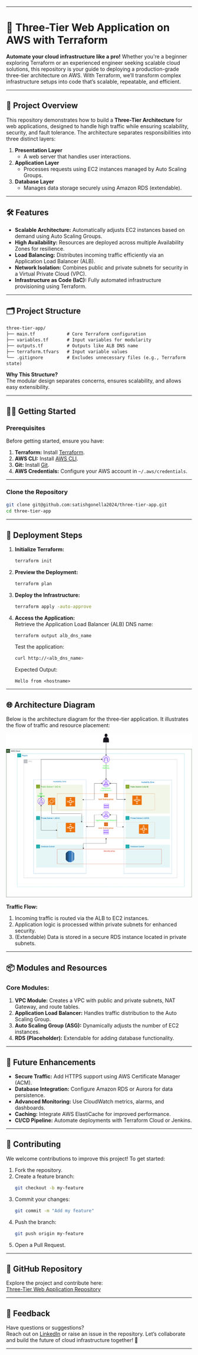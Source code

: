 
---

# 🚀 Three-Tier Web Application on AWS with Terraform

**Automate your cloud infrastructure like a pro!** Whether you're a beginner exploring Terraform or an experienced engineer seeking scalable cloud solutions, this repository is your guide to deploying a production-grade three-tier architecture on AWS. With Terraform, we’ll transform complex infrastructure setups into code that’s scalable, repeatable, and efficient.

---

## 📜 Project Overview

This repository demonstrates how to build a **Three-Tier Architecture** for web applications, designed to handle high traffic while ensuring scalability, security, and fault tolerance. The architecture separates responsibilities into three distinct layers:

1. **Presentation Layer**  
   - A web server that handles user interactions.  
2. **Application Layer**  
   - Processes requests using EC2 instances managed by Auto Scaling Groups.  
3. **Database Layer**  
   - Manages data storage securely using Amazon RDS (extendable).

---

## 🛠 Features

- **Scalable Architecture:** Automatically adjusts EC2 instances based on demand using Auto Scaling Groups.  
- **High Availability:** Resources are deployed across multiple Availability Zones for resilience.  
- **Load Balancing:** Distributes incoming traffic efficiently via an Application Load Balancer (ALB).  
- **Network Isolation:** Combines public and private subnets for security in a Virtual Private Cloud (VPC).  
- **Infrastructure as Code (IaC):** Fully automated infrastructure provisioning using Terraform.  

---

## 🗂 Project Structure

```plaintext
three-tier-app/
├── main.tf            # Core Terraform configuration
├── variables.tf       # Input variables for modularity
├── outputs.tf         # Outputs like ALB DNS name
├── terraform.tfvars   # Input variable values
└── .gitignore         # Excludes unnecessary files (e.g., Terraform state)
```

**Why This Structure?**  
The modular design separates concerns, ensures scalability, and allows easy extensibility.

---

## 🧑‍💻 Getting Started

### Prerequisites
Before getting started, ensure you have:
1. **Terraform:** Install [Terraform](https://developer.hashicorp.com/terraform/tutorials).
2. **AWS CLI:** Install [AWS CLI](https://docs.aws.amazon.com/cli/latest/userguide/install-cliv2.html).
3. **Git:** Install [Git](https://git-scm.com/downloads).
4. **AWS Credentials:** Configure your AWS account in `~/.aws/credentials`.

---

### Clone the Repository

```bash
git clone git@github.com:satishgonella2024/three-tier-app.git
cd three-tier-app
```

---

## 🚀 Deployment Steps

1. **Initialize Terraform:**
   ```bash
   terraform init
   ```

2. **Preview the Deployment:**
   ```bash
   terraform plan
   ```

3. **Deploy the Infrastructure:**
   ```bash
   terraform apply -auto-approve
   ```

4. **Access the Application:**  
   Retrieve the Application Load Balancer (ALB) DNS name:
   ```bash
   terraform output alb_dns_name
   ```

   Test the application:  
   ```bash
   curl http://<alb_dns_name>
   ```

   Expected Output:  
   ```plaintext
   Hello from <hostname>
   ```

---

## 🌐 Architecture Diagram

Below is the architecture diagram for the three-tier application. It illustrates the flow of traffic and resource placement:

![Three-Tier Architecture](diagrams/three-tier-simple-architecture-Page-1.drawio.png)

**Traffic Flow:**
1. Incoming traffic is routed via the ALB to EC2 instances.  
2. Application logic is processed within private subnets for enhanced security.  
3. (Extendable) Data is stored in a secure RDS instance located in private subnets.

---

## 📦 Modules and Resources

### Core Modules:
1. **VPC Module:** Creates a VPC with public and private subnets, NAT Gateway, and route tables.  
2. **Application Load Balancer:** Handles traffic distribution to the Auto Scaling Group.  
3. **Auto Scaling Group (ASG):** Dynamically adjusts the number of EC2 instances.  
4. **RDS (Placeholder):** Extendable for adding database functionality.  

---

## 📝 Future Enhancements

- **Secure Traffic:** Add HTTPS support using AWS Certificate Manager (ACM).  
- **Database Integration:** Configure Amazon RDS or Aurora for data persistence.  
- **Advanced Monitoring:** Use CloudWatch metrics, alarms, and dashboards.  
- **Caching:** Integrate AWS ElastiCache for improved performance.  
- **CI/CD Pipeline:** Automate deployments with Terraform Cloud or Jenkins.

---

## 🤝 Contributing

We welcome contributions to improve this project! To get started:  
1. Fork the repository.  
2. Create a feature branch:
   ```bash
   git checkout -b my-feature
   ```
3. Commit your changes:
   ```bash
   git commit -m "Add my feature"
   ```
4. Push the branch:
   ```bash
   git push origin my-feature
   ```
5. Open a Pull Request.

---

## 📂 GitHub Repository

Explore the project and contribute here:  
[Three-Tier Web Application Repository](https://github.com/satishgonella2024/three-tier-app)

---

## 💬 Feedback

Have questions or suggestions?  
Reach out on [LinkedIn](www.linkedin.com/in/satishsubrahmanya) or raise an issue in the repository. Let’s collaborate and build the future of cloud infrastructure together! 🚀

---